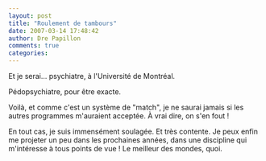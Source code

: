 ```yaml
---
layout: post
title: "Roulement de tambours"
date: 2007-03-14 17:48:42
author: Dre Papillon
comments: true
categories: 
---
```



Et je serai... psychiatre, à l'Université de Montréal.

Pédopsychiatre, pour être exacte.

Voilà, et comme c'est un système de "match", je ne saurai jamais si les autres programmes m'auraient acceptée. À vrai dire, on s'en fout !

En tout cas, je suis immensément soulagée. Et très contente. Je peux enfin me projeter un peu dans les prochaines années, dans une discipline qui m'intéresse à tous points de vue ! Le meilleur des mondes, quoi.